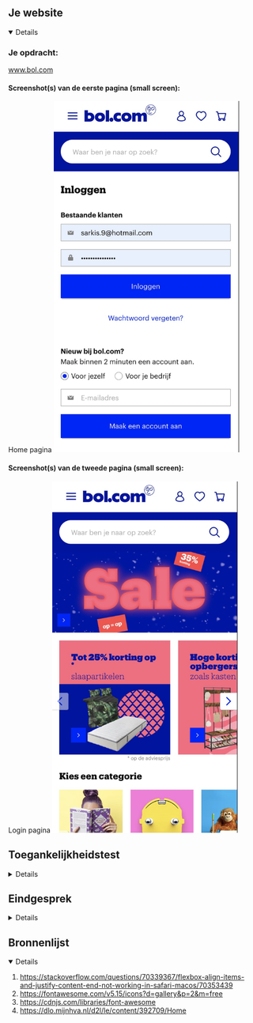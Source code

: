 ## Je website

<details open>
 
### Je opdracht:
www.bol.com

#### Screenshot(s) van de eerste pagina (small screen): 
Home pagina
<img src="images/login.jpg" width="375px" alt="omschrijving van de pagina">

#### Screenshot(s) van de tweede pagina (small screen):
Login pagina 
<img src="images/HOME.jpg" width="375px" alt="omschrijving van de pagina">
 
</details>

## Toegankelijkheidstest

<details>

### Bevindingen

#### Headingstructuur
Headings door elkaar

Dit kan opgelost worden door de headingtags aan te passen van groot naar klein

#### tab-toets navigeren
Navigeren met de tab-toets gaat prima, echter zijn er enkele elementen die die niet geselecteerd worden.

 Dit komt voor bij afbeeldingen zonder link. Er kan een <a></a> tag toegevoegd worden om dit op te lossen.


#### Afbeeldingen met button
Afbeeldingen met button zijn op sommige plekken screenshots.

De screenshots vervangen voor 2 losse elementen. Een afbeelding en een button.

</details>

## Eindgesprek

<details>

### Stand van zaken
Het schrijven van de code ging overall prima. Geen moeite met html/css of js. Het enige waar ik tegenaanliep was de het responsive maken. Ik heb daar vooraf geen rekening meegehouden. Ik ben begonnen met de desktop versie helemaal uitwerken alvorens ik media-queries invoegde. Hierdoor heb ik ook geen rekening gehouden met de HTML structuur voor mobiel. Dit heb ik veelal opgelost door css grid. Door middel van elementen weg te laten en van plek te wisselen heb ik dit kunnen oplossen.

### Screenshot(s)
 
<img src="images/screen1.jpg" width="375px" alt="omschrijving van de pagina">
<img src="images/screen2.jpg" width="375px" alt="omschrijving van de pagina">
<img src="images/screen3.jpg" width="375px" alt="omschrijving van de pagina">
<img src="images/screen4.jpg" width="375px" alt="omschrijving van de pagina">
<img src="images/screen5.jpg" width="375px" alt="omschrijving van de pagina">
<img src="images/screen6.jpg" width="375px" alt="omschrijving van de pagina">


</details>

## Bronnenlijst

<details open>

1. https://stackoverflow.com/questions/70339367/flexbox-align-items-and-justify-content-end-not-working-in-safari-macos/70353439
2. https://fontawesome.com/v5.15/icons?d=gallery&p=2&m=free
3. https://cdnjs.com/libraries/font-awesome
4. https://dlo.mijnhva.nl/d2l/le/content/392709/Home

</details>

